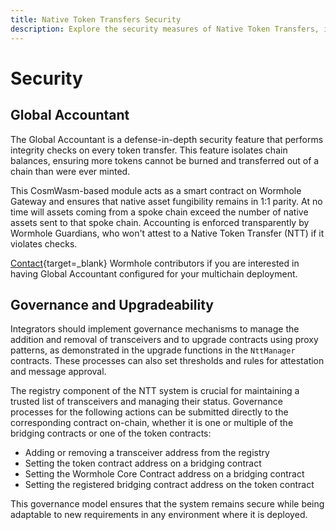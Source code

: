 ```yaml
---
title: Native Token Transfers Security
description: Explore the security measures of Native Token Transfers, including the Global Accountant and governance strategies for seamless token safety.
---
```


# Security

## Global Accountant

The Global Accountant is a defense-in-depth security feature that performs integrity checks on every token transfer. This feature isolates chain balances, ensuring more tokens cannot be burned and transferred out of a chain than were ever minted.

This CosmWasm-based module acts as a smart contract on Wormhole Gateway and ensures that native asset fungibility remains in 1:1 parity. At no time will assets coming from a spoke chain exceed the number of native assets sent to that spoke chain. Accounting is enforced transparently by Wormhole Guardians, who won't attest to a Native Token Transfer (NTT) if it violates checks.

[Contact](https://discord.com/invite/wormholecrypto){target=\_blank} Wormhole contributors if you are interested in having Global Accountant configured for your multichain deployment.

## Governance and Upgradeability

Integrators should implement governance mechanisms to manage the addition and removal of transceivers and to upgrade contracts using proxy patterns, as demonstrated in the upgrade functions in the `NttManager` contracts. These processes can also set thresholds and rules for attestation and message approval.

The registry component of the NTT system is crucial for maintaining a trusted list of transceivers and managing their status. Governance processes for the following actions can be submitted directly to the corresponding contract on-chain, whether it is one or multiple of the bridging contracts or one of the token contracts:

- Adding or removing a transceiver address from the registry
- Setting the token contract address on a bridging contract
- Setting the Wormhole Core Contract address on a bridging contract
- Setting the registered bridging contract address on the token contract

This governance model ensures that the system remains secure while being adaptable to new requirements in any environment where it is deployed.


